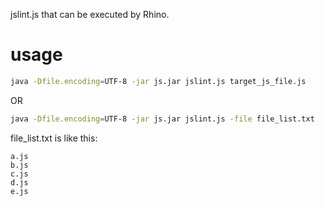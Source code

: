jslint.js that can be executed by Rhino.

# usage

```sh
java -Dfile.encoding=UTF-8 -jar js.jar jslint.js target_js_file.js
```

OR

```sh
java -Dfile.encoding=UTF-8 -jar js.jar jslint.js -file file_list.txt
```

file_list.txt is like this:
```
a.js
b.js
c.js
d.js
e.js
```
